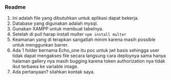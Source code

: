 ### Readme ###
1. Ini adalah file yang dibutuhkan untuk aplikasi dapat bekerja.
2. Database yang digunakan adalah mysql.
3. Gunakan XAMPP untuk membuat tabelnya.
4. Setelah di pull harap install multer ```npm install multer```
5. Keamanan yang di terapkan sangatlah minim karena masih possible untuk menggunkan barrer.
6. Ada 1 folder bernama Echo_one itu poc untuk jwt basis sehingga user tidak dapat mengakses file secara langsung cara deploynya sama hanya halaman gallery nya masih bugging karena token authorization nya tidak ikut terbawa ke variable image.
7. Ada pertanyaan? silahkan kontak saya.

